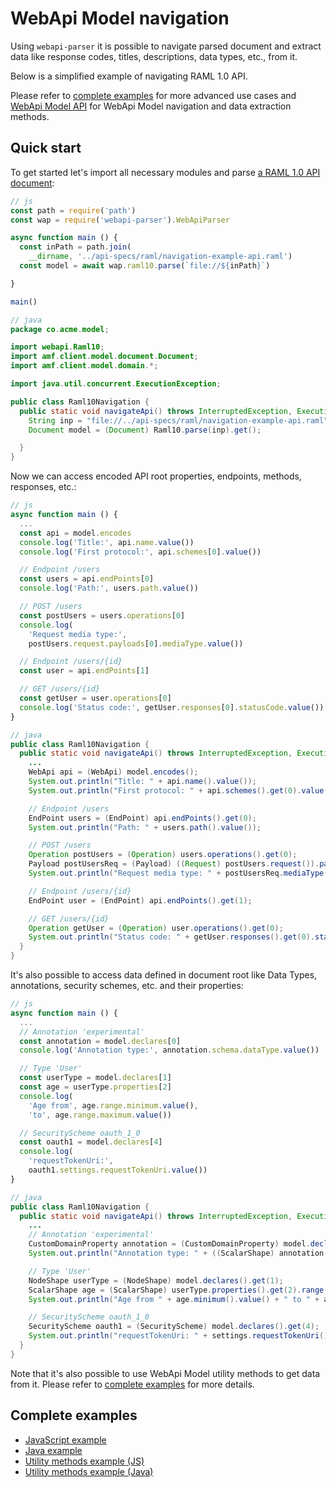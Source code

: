 # WebApi Model navigation
Using `webapi-parser` it is possible to navigate parsed document and extract data like response codes, titles, descriptions, data types, etc., from it.

Below is a simplified example of navigating RAML 1.0 API.

Please refer to [complete examples](#complete-examples) for more advanced use cases and [WebApi Model API](https://raml-org.github.io/webapi-parser/js/classes/_webapi_parser_.webapibaseunit.html) for WebApi Model navigation and data extraction methods.

## Quick start
To get started let's import all necessary modules and parse [a RAML 1.0 API document](https://github.com/raml-org/webapi-parser/blob/master/examples/api-specs/raml/navigation-example-api.raml):

```js
// js
const path = require('path')
const wap = require('webapi-parser').WebApiParser

async function main () {
  const inPath = path.join(
    __dirname, '../api-specs/raml/navigation-example-api.raml')
  const model = await wap.raml10.parse(`file://${inPath}`)

}

main()
```

```java
// java
package co.acme.model;

import webapi.Raml10;
import amf.client.model.document.Document;
import amf.client.model.domain.*;

import java.util.concurrent.ExecutionException;

public class Raml10Navigation {
  public static void navigateApi() throws InterruptedException, ExecutionException {
    String inp = "file://../api-specs/raml/navigation-example-api.raml";
    Document model = (Document) Raml10.parse(inp).get();

  }
}
```

Now we can access encoded API root properties, endpoints, methods, responses, etc.:

```js
// js
async function main () {
  ...
  const api = model.encodes
  console.log('Title:', api.name.value())
  console.log('First protocol:', api.schemes[0].value())

  // Endpoint /users
  const users = api.endPoints[0]
  console.log('Path:', users.path.value())

  // POST /users
  const postUsers = users.operations[0]
  console.log(
    'Request media type:',
    postUsers.request.payloads[0].mediaType.value())

  // Endpoint /users/{id}
  const user = api.endPoints[1]

  // GET /users/{id}
  const getUser = user.operations[0]
  console.log('Status code:', getUser.responses[0].statusCode.value())
}
```

```java
// java
public class Raml10Navigation {
  public static void navigateApi() throws InterruptedException, ExecutionException {
    ...
    WebApi api = (WebApi) model.encodes();
    System.out.println("Title: " + api.name().value());
    System.out.println("First protocol: " + api.schemes().get(0).value());

    // Endpoint /users
    EndPoint users = (EndPoint) api.endPoints().get(0);
    System.out.println("Path: " + users.path().value());

    // POST /users
    Operation postUsers = (Operation) users.operations().get(0);
    Payload postUsersReq = (Payload) ((Request) postUsers.request()).payloads().get(0);
    System.out.println("Request media type: " + postUsersReq.mediaType().value());

    // Endpoint /users/{id}
    EndPoint user = (EndPoint) api.endPoints().get(1);

    // GET /users/{id}
    Operation getUser = (Operation) user.operations().get(0);
    System.out.println("Status code: " + getUser.responses().get(0).statusCode().value());
  }
}
```

It's also possible to access data defined in document root like Data Types, annotations, security schemes, etc. and their properties:

```js
// js
async function main () {
  ...
  // Annotation 'experimental'
  const annotation = model.declares[0]
  console.log('Annotation type:', annotation.schema.dataType.value())

  // Type 'User'
  const userType = model.declares[1]
  const age = userType.properties[2]
  console.log(
    'Age from', age.range.minimum.value(),
    'to', age.range.maximum.value())

  // SecurityScheme oauth_1_0
  const oauth1 = model.declares[4]
  console.log(
    'requestTokenUri:',
    oauth1.settings.requestTokenUri.value())
}
```

```java
// java
public class Raml10Navigation {
  public static void navigateApi() throws InterruptedException, ExecutionException {
    ...
    // Annotation 'experimental'
    CustomDomainProperty annotation = (CustomDomainProperty) model.declares().get(0);
    System.out.println("Annotation type: " + ((ScalarShape) annotation.schema()).dataType());

    // Type 'User'
    NodeShape userType = (NodeShape) model.declares().get(1);
    ScalarShape age = (ScalarShape) userType.properties().get(2).range();
    System.out.println("Age from " + age.minimum().value() + " to " + age.maximum().value());

    // SecurityScheme oauth_1_0
    SecurityScheme oauth1 = (SecurityScheme) model.declares().get(4);
    System.out.println("requestTokenUri: " + settings.requestTokenUri().value());
  }
}
```

Note that it's also possible to use WebApi Model utility methods to get data from it. Please refer to [complete examples](#complete-examples) for more details.

## Complete examples
* [JavaScript example](https://github.com/raml-org/webapi-parser/blob/master/examples/js/raml10-model-navigation.js)
* [Java example](https://github.com/raml-org/webapi-parser/blob/master/examples/java/src/main/java/co/acme/model/Raml10Navigation.java)
* [Utility methods example (JS)](https://github.com/raml-org/webapi-parser/blob/master/examples/js/raml10-utility-methods.js)
* [Utility methods example (Java)](https://github.com/raml-org/webapi-parser/blob/master/examples/java/src/main/java/co/acme/model/Raml10UtilityMethods.java)
